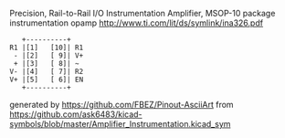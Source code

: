 Precision, Rail-to-Rail I/O Instrumentation Amplifier, MSOP-10 package
instrumentation opamp
http://www.ti.com/lit/ds/symlink/ina326.pdf


	   +----------+
	R1 |[1]   [10]| R1
	 - |[2]   [ 9]| V+
	 + |[3]   [ 8]| ~
	V- |[4]   [ 7]| R2
	V+ |[5]   [ 6]| EN
	   +----------+


generated by https://github.com/FBEZ/Pinout-AsciiArt from https://github.com/ask6483/kicad-symbols/blob/master/Amplifier_Instrumentation.kicad_sym